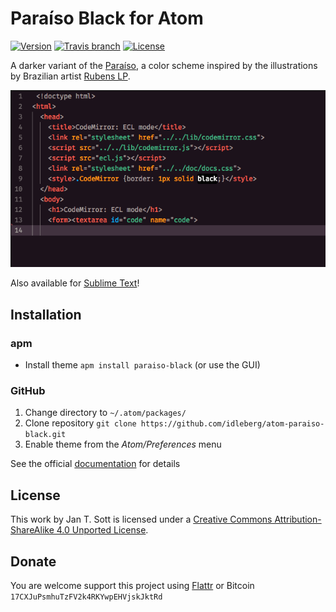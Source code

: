 # Paraíso Black for Atom

[![Version](https://img.shields.io/apm/v/paraiso-black.svg?style=flat-square)](https://atom.io/themes/paraiso-black)
[![Travis branch](https://img.shields.io/travis/idleberg/atom-paraiso-black/master.svg?style=flat-square)](https://travis-ci.org/idleberg/atom-paraiso-black)
[![License](https://img.shields.io/apm/l/paraiso-black.svg?style=flat-square)](http://creativecommons.org/licenses/by-sa/4.0/deed.en_US)

A darker variant of the [Paraíso](https://github.com/idleberg/atom-paraiso-dark), a color scheme inspired by the illustrations by Brazilian artist [Rubens LP](http://www.rubenslp.com.br/).

![Screenshot](https://raw.githubusercontent.com/idleberg/atom-paraiso-black/master/screenshot.png)

Also available for [Sublime Text](https://github.com/idleberg/ParaisoBlack.tmTheme)!

## Installation

### apm

* Install theme `apm install paraiso-black` (or use the GUI)

### GitHub

1. Change directory to `~/.atom/packages/`
2. Clone repository `git clone https://github.com/idleberg/atom-paraiso-black.git`
3. Enable theme from the *Atom/Preferences* menu

See the official [documentation](https://atom.io/docs/latest/converting-a-text-mate-theme) for details

## License

This work by Jan T. Sott is licensed under a [Creative Commons Attribution-ShareAlike 4.0 Unported License](http://creativecommons.org/licenses/by-sa/4.0/deed.en_US).

## Donate

You are welcome support this project using [Flattr](https://flattr.com/submit/auto?user_id=idleberg&url=https://github.com/idleberg/atom-paraiso-black) or Bitcoin `17CXJuPsmhuTzFV2k4RKYwpEHVjskJktRd`